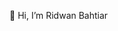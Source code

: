 👋 Hi, I’m Ridwan Bahtiar

<!---
ridwanbahtiar15/ridwanbahtiar15 is a ✨ special ✨ repository because its `README.md` (this file) appears on your GitHub profile.
You can click the Preview link to take a look at your changes.
--->
